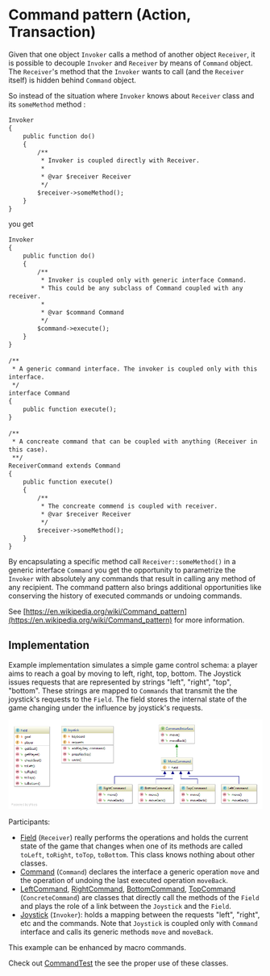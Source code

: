 Command pattern (Action, Transaction)
=====================================

Given that one object `Invoker` calls a method of another object `Receiver`, 
it is possible to decouple `Invoker` and `Receiver` by means of `Command` object. 
The `Receiver`'s method that the `Invoker` wants to call (and the `Receiver` itself) is hidden behind `Command` object.

So instead of the situation where `Invoker` knows about `Receiver` class and its `someMethod` method :
```
Invoker 
{
    public function do() 
    {
        /**
         * Invoker is coupled directly with Receiver.
         *
         * @var $receiver Receiver 
         */
        $receiver->someMethod();
    }
}
```

you get

```
Invoker 
{
    public function do() 
    {
        /**
         * Invoker is coupled only with generic interface Command.
         * This could be any subclass of Command coupled with any receiver.
         *  
         * @var $command Command
         */
        $command->execute();
    }
}

/**
 * A generic command interface. The invoker is coupled only with this interface.
 */
interface Command 
{
    public function execute();
}

/**
 * A concreate command that can be coupled with anything (Receiver in this case).
 **/
ReceiverCommand extends Command 
{
    public function execute() 
    {
        /**
         * The concreate commend is coupled with receiver.
         * @var $receiver Receiver 
         */
        $receiver->someMethod();
    }
}
```

By encapsulating a specific method call `Receiver::someMethod()` in a generic interface `Command` 
you get the opportunity to parametrize the `Invoker` with absolutely any commands that result in calling any method of any recipient. 
The command pattern also brings additional opportunities like conserving the history of executed commands or undoing commands.

See [https://en.wikipedia.org/wiki/Command_pattern](https://en.wikipedia.org/wiki/Command_pattern) for more information.

## Implementation

Example implementation simulates a simple game control schema: 
a player aims to reach a goal by moving to left, right, top, bottom. 
The Joystick issues requests that are represented by strings "left", "right", "top", "bottom".
These strings are mapped to `Commands` that transmit the the joystick's requests to the `Field`.
The field stores the internal state of the game changing under the influence by joystick's requests.

![Command pattern class diagram](doc/Command.png)

Participants:
- [Field] (`Receiver`) really performs the operations and holds the current state of the game that changes when 
one of its methods are called `toLeft`, `toRight`, `toTop`, `toBottom`. This class knows nothing about other classes.
- [Command] (`Command`) declares the interface a generic operation `move` 
and the operation of undoing the last executed operation `moveBack`.
- [LeftCommand], [RightCommand], [BottomCommand], [TopCommand] (`ConcreteCommand`) 
are classes that directly call the methods of the `Field` and 
plays the role of a link between the `Joystick` and the `Field`.
- [Joystick] (`Invoker`): holds a mapping between the requests "left", "right", etc and the commands.
Note that `Joystick` is coupled only with `Command` interface and calls its generic methods `move` and `moveBack`.

This example can be enhanced by macro commands.

Check out [CommandTest] the see the proper use of these classes.

[Field]: Field.php
[Command]: Command.php
[LeftCommand]: Command/BottomCommand.php
[BottomCommand]: Command/BottomCommand.php
[RightCommand]: Command/RightCommand.php
[TopCommand]: Command/TopCommand.php
[Joystick]: Joystick.php
[CommandTest]: Test/CommandTest.php
